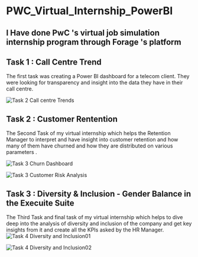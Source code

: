 # PWC_Virtual_Internship_PowerBI

## I Have done PwC 's virtual job simulation internship program through Forage 's platform
## Task 1 : Call Centre Trend
The first task  was creating a Power BI dashboard for a telecom client. 
They were looking for transparency and insight into the data they have in their call centre.

![Task 2 Call centre Trends](https://github.com/MPraveenKumar97/PWC_Virtual_Internship_PowerBI/assets/71966737/48af5f9d-a518-4f9c-9314-a095b7eebd65)


## Task 2 : Customer Rentention
The Second Task of my virtual internship which helps the Retention Manager to interpret and have insight into customer retention and how many of them have churned and how they are distributed on various parameters .

![Task 3 Churn Dashboard](https://github.com/MPraveenKumar97/PWC_Virtual_Internship_PowerBI/assets/71966737/6d9295bd-5f43-4daf-baba-609994d0efda)


![Task 3 Customer Risk Analysis](https://github.com/MPraveenKumar97/PWC_Virtual_Internship_PowerBI/assets/71966737/6206a292-1439-4990-ae09-0b2d0686d74e)


## Task 3 : Diversity & Inclusion - Gender Balance in the Execuite Suite
The Third Task and  final task of my virtual internship which helps to dive deep into the analysis of diversity and inclusion of the company and get key insights from it and create all the KPIs asked by the HR Manager. 
![Task 4 Diversity and Inclusion01](https://github.com/MPraveenKumar97/PWC_Virtual_Internship_PowerBI/assets/71966737/5fd4f0bb-22a4-48e8-81eb-7e388cd96536)

![Task 4 Diversity and Inclusion02](https://github.com/MPraveenKumar97/PWC_Virtual_Internship_PowerBI/assets/71966737/2e75220b-a165-4fed-9f3c-f20d62fc11e2)

